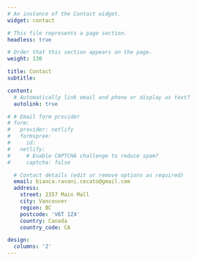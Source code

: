 ```yaml
---
# An instance of the Contact widget.
widget: contact

# This file represents a page section.
headless: true

# Order that this section appears on the page.
weight: 130

title: Contact
subtitle:

content:
  # Automatically link email and phone or display as text?
  autolink: true

# # Email form provider
# form:
#   provider: netlify
#   formspree:
#     id:
#   netlify:
#     # Enable CAPTCHA challenge to reduce spam?
#     captcha: false

  # Contact details (edit or remove options as required)
  email: bianca.ravani.cecato@gmail.com
  address:
    street: 2357 Main Mall
    city: Vancouver
    region: BC
    postcode: 'V6T 1Z4'
    country: Canada
    country_code: CA

design:
  columns: '2'
---
```

